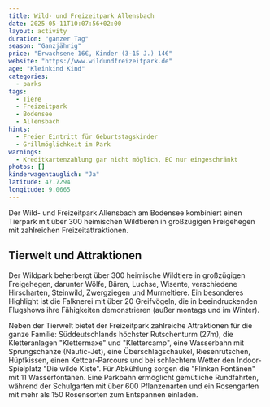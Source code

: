 ```yaml
---
title: Wild- und Freizeitpark Allensbach
date: 2025-05-11T10:07:56+02:00
layout: activity
duration: "ganzer Tag"
season: "Ganzjährig"
price: "Erwachsene 16€, Kinder (3-15 J.) 14€"
website: "https://www.wildundfreizeitpark.de"
age: "Kleinkind Kind"
categories:
  - parks
tags:
  - Tiere
  - Freizeitpark
  - Bodensee
  - Allensbach
hints:
  - Freier Eintritt für Geburtstagskinder
  - Grillmöglichkeit im Park
warnings:
  - Kreditkartenzahlung gar nicht möglich, EC nur eingeschränkt
photos: []
kinderwagentauglich: "Ja"
latitude: 47.7294
longitude: 9.0665
---
```


Der Wild- und Freizeitpark Allensbach am Bodensee kombiniert einen Tierpark mit über 300 heimischen Wildtieren in großzügigen Freigehegen mit zahlreichen Freizeitattraktionen.

## Tierwelt und Attraktionen

Der Wildpark beherbergt über 300 heimische Wildtiere in großzügigen Freigehegen, darunter Wölfe, Bären, Luchse, Wisente, verschiedene Hirscharten, Steinwild, Zwergziegen und Murmeltiere. Ein besonderes Highlight ist die Falknerei mit über 20 Greifvögeln, die in beeindruckenden Flugshows ihre Fähigkeiten demonstrieren (außer montags und im Winter).

Neben der Tierwelt bietet der Freizeitpark zahlreiche Attraktionen für die ganze Familie: Süddeutschlands höchster Rutschenturm (27m), die Kletteranlagen "Klettermaxe" und "Klettercamp", eine Wasserbahn mit Sprungschanze (Nautic-Jet), eine Überschlagschaukel, Riesenrutschen, Hüpfkissen, einen Kettcar-Parcours und bei schlechtem Wetter den Indoor-Spielplatz "Die wilde Kiste". Für Abkühlung sorgen die "Flinken Fontänen" mit 11 Wasserfontänen. Eine Parkbahn ermöglicht gemütliche Rundfahrten, während der Schulgarten mit über 600 Pflanzenarten und ein Rosengarten mit mehr als 150 Rosensorten zum Entspannen einladen.
